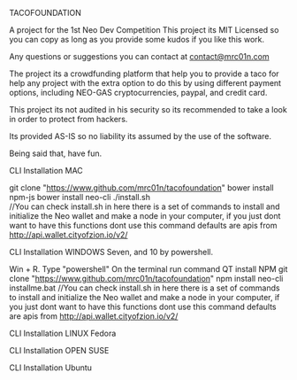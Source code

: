TACOFOUNDATION

A project for the 1st Neo Dev Competition
This project its MIT Licensed so you can copy as long as you provide some kudos if you like this work.

Any questions or suggestions you can contact at contact@mrc01n.com

The project its a crowdfunding platform that help you to provide a taco for help any project with the extra option to do this by using different payment options, including NEO-GAS cryptocurrencies, paypal, and credit card.

This project its not audited in his security so its recommended to take a look in order to protect from hackers.

Its provided AS-IS so no liability its assumed by the use of the software.

Being said that, have fun.


CLI Installation MAC

git clone "https://www.github.com/mrc01n/tacofoundation"
bower install npm-js
bower install neo-cli
./install.sh  
//You can check install.sh in here there is a set of commands to install and initialize the Neo wallet and make a node in your computer, if you just dont want to have this functions dont use this command defaults are apis from http://api.wallet.cityofzion.io/v2/


CLI Installation WINDOWS Seven, and 10 by powershell.

Win + R. Type "powershell"
On the terminal run command QT install NPM
git clone "https://www.github.com/mrc01n/tacofoundation"
npm install neo-cli
installme.bat
//You can check install.sh in here there is a set of commands to install and initialize the Neo wallet and make a node in your computer, if you just dont want to have this functions dont use this command defaults are apis from http://api.wallet.cityofzion.io/v2/

CLI Installation LINUX Fedora


CLI Installation OPEN SUSE

CLI Installation Ubuntu
